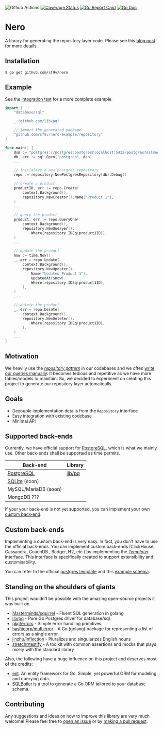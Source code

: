 ![Github Actions](https://github.com/sf9v/nero/workflows/test/badge.svg)
[![Coverage Status](https://coveralls.io/repos/github/sf9v/nero/badge.svg?branch=main)](https://coveralls.io/github/sf9v/nero?branch=main)
[![Go Report Card](https://goreportcard.com/badge/github.com/sf9v/nero)](https://goreportcard.com/report/github.com/sf9v/nero)
[![Go Doc](https://pkg.go.dev/badge/github.com/sf9v/nero)](https://pkg.go.dev/github.com/sf9v/nero)

# Nero

A library for generating the repository layer code. Please see this [blog post](https://sf9v.github.io/posts/generating-the-repository-layer-in-go/) for more details.

## Installation

```console
$ go get github.com/sf9v/nero
```

## Example

See the [integration test](./test/integration) for a more complete example.

```go
import (
    "database/sql"

    _ "github.com/lib/pq"

    // import the generated package
    "github.com/sf9v/nero-example/repository"
)

func main() {
    dsn := "postgres://postgres:postgres@localhost:5432/postgres?sslmode=disable"
    db, err := sql.Open("postgres", dsn)
    ...

    // initialize a new postgres repository
    repo := repository.NewPostgresRepository(db).Debug()

    // create a product
    productID, err := repo.Create(
        context.Background(),
        repository.NewCreator().Name("Product 1"),
    )
    ...

    // query the product
    product, err := repo.QueryOne(
        context.Background(),
        repository.NewQueryer().
            Where(repository.IDEq(product1ID)),
    )
    ...

    // update the product
    now := time.Now()
    _, err = repo.Update(
        context.Background(),
        repository.NewUpdater().
            Name("Updated Product 1").
            UpdatedAt(&now).
            Where(repository.IDEq(product1ID),
        ),
    )
    ...

    // delete the product
    _, err = repo.Delete(
        context.Background(),
        repository.NewDeleter().
            Where(repository.IDEq(product1ID),
        ),
    )
    ...
}
```

## Motivation

We heavily use the _[repository pattern](https://threedots.tech/post/repository-pattern-in-go/)_ in our codebases and we often [write our queries manually](https://golang.org/pkg/database/sql/#example_DB_QueryContext). It becomes tedious and repetitive as we have more tables/models to maintain. So, we decided to experiment on creating this project to generate our repository layer automatically.

## Goals

- Decouple implementation details from the `Repository` interface
- Easy integration with existing codebase
- Minimal API

## Supported back-ends

Currently, we have official support for [PostgreSQL](postgresql.org), which is what we mainly use. Other back-ends shall be supported as time permits.

| Back-end                             | Library                            |
| ------------------------------------ | ---------------------------------- |
| [PostgreSQL](https://postgresql.org) | [lib/pq](http://github.com/lib/pq) |
| [SQLite](https://sqlite.org) (soon)  |                                    |
| MySQL/MariaDB (soon)                 |                                    |
| MongoDB ???                          |                                    |

If your your back-end is not yet supported, you can implement your own [custom back-end](#custom-back-ends).

## Custom back-ends

Implementing a custom back-end is very easy. In fact, you don't have to use the official back-ends. You can implement custom back-ends (ClickHouse, Cassandra, CouchDB , Badger, H2, etc.) by implementing the [_Templater_](./template.go) interface. This interface is specifically created to support extensibility and customisability.

You can refer to the official [postgres template](./postgres_template.go) and this [example schema](./example/user.go#L46).

## Standing on the shoulders of giants

This project wouldn't be possible with the amazing open-source projects it was built on.

- [Masterminds/squirrel](https://github.com/Masterminds/squirrel) - Fluent SQL generation in golang
- [lib/pq](https://github.com/lib/pq) - Pure Go Postgres driver for database/sql
- [pkg/errors](https://github.com/pkg/errors) - Simple error handling primitives
- [hashicorp/multierror](https://github.com/hashicorp/go-multierror) - A Go (golang) package for representing a list of errors as a single error.
- [jinzhu/inflection](https://github.com/jinzhu/inflection) - Pluralizes and singularizes English nouns
- [stretchr/testify](https://github.com/stretchr/testify) - A toolkit with common assertions and mocks that plays nicely with the standard library

Also, the following have a huge influence on this project and deserves most of the credits:

- [ent](https://github.com/facebook/ent). An entity framework for Go. Simple, yet powerful ORM for modeling and querying data.
- [SQLBoiler](https://github.com/volatiletech/sqlboiler) is a tool to generate a Go ORM tailored to your database schema.

## Contributing

Any suggestions and ideas on how to improve this library are very much welcome! Please feel free to [open an issue](https://github.com/sf9v/nero/issues) or by [making a pull request](https://github.com/sf9v/nero/pulls).
